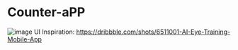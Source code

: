 # Counter-aPP
 ![image](https://user-images.githubusercontent.com/72686297/150997283-33da3238-b9d4-4714-8f86-64609bc0a176.png)
UI Inspiration:
https://dribbble.com/shots/6511001-AI-Eye-Training-Mobile-App
